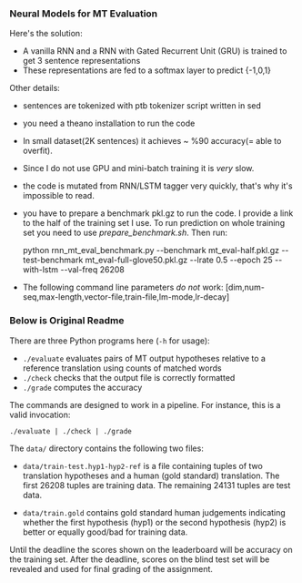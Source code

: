 ### Neural Models for MT Evaluation

Here's the solution:

- A vanilla RNN and a RNN with Gated Recurrent Unit (GRU) is trained to get 3 sentence representations
- These representations are fed to a softmax layer to predict {-1,0,1}

Other details:

- sentences are tokenized with ptb tokenizer script written in sed
- you need a theano installation to run the code
- In small dataset(2K sentences) it achieves ~ %90 accuracy(= able to overfit).
- Since I do not use GPU and mini-batch training it is *very* slow.
- the code is mutated from RNN/LSTM tagger very quickly, that's why it's impossible to read.
- you have to prepare a benchmark pkl.gz to run the code. I provide a link to the half of the training set I use. To run prediction on whole training set you need to use *prepare_benchmark.sh*. Then run:

     python rnn_mt_eval_benchmark.py --benchmark mt_eval-half.pkl.gz --test-benchmark mt_eval-full-glove50.pkl.gz --lrate 0.5 --epoch 25 --with-lstm --val-freq 26208

- The following command line parameters *do not* work: [dim,num-seq,max-length,vector-file,train-file,lm-mode,lr-decay]

### Below is Original Readme

There are three Python programs here (`-h` for usage):

 - `./evaluate` evaluates pairs of MT output hypotheses relative to a reference translation using counts of matched words
 - `./check` checks that the output file is correctly formatted
 - `./grade` computes the accuracy

The commands are designed to work in a pipeline. For instance, this is a valid invocation:

    ./evaluate | ./check | ./grade


The `data/` directory contains the following two files:

 - `data/train-test.hyp1-hyp2-ref` is a file containing tuples of two translation hypotheses and a human (gold standard) translation. The first 26208 tuples are training data. The remaining 24131 tuples are test data.

 - `data/train.gold` contains gold standard human judgements indicating whether the first hypothesis (hyp1) or the second hypothesis (hyp2) is better or equally good/bad for training data.

Until the deadline the scores shown on the leaderboard will be accuracy on the training set. After the deadline, scores on the blind test set will be revealed and used for final grading of the assignment.
